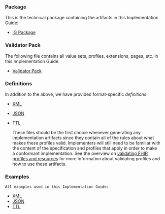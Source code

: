 ### Package

This is the technical package containing the artifacts in this Implementation Guide:

* [IG Package](package.tgz)

### Validator Pack

The following file contains all value sets, profiles, extensions, pages, etc. in this Implementation Guide:

* [Validator Pack](validator.pack)

### Definitions

In addition to the above, we have provided format-specific _definitions_:

* [XML](definitions.xml.zip)
* [JSON](definitions.json.zip)
* [TTL](definitions.ttl.zip)

    These files should be the first choice whenever generating any implementation artifacts since they contain all of the rules about what makes these profiles valid.
    Implementers will still need to be familiar with the content of the specification and profiles that apply in order to make a conformant implementation.
    See the overview on [validating FHIR profiles and resources](http://hl7.org/fhir/validation.html) for more information about validating profiles and how to use these artifacts.


### Examples

    All examples used in this Implementation Guide:

* [XML](examples.xml.zip)
* [JSON](examples.json.zip)
* [TTL](examples.ttl.zip)
